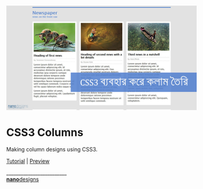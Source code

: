 <img src="css3-column-by-nanodesigns-cover.jpg" alt="CSS3 Columns">

# CSS3 Columns
Making column designs using CSS3.

[Tutorial](http://tuts.nanodesignsbd.com/column-design-with-css3/) | [Preview](http://mayeenulislam.github.io/css3-columns/)

_________________________<br>
[**nano**designs](http://nanodesignsbd.com/)